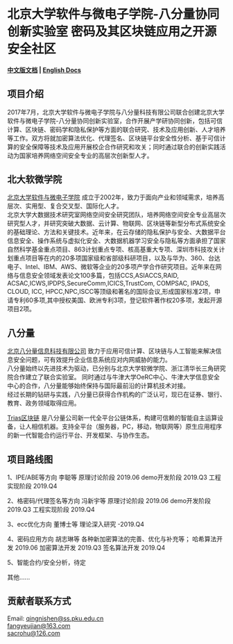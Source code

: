 # 北京大学软件与微电子学院-八分量协同创新实验室 密码及其区块链应用之开源安全社区

#### [中文版文档](https://github.com/triasteam/Trias-PKU/blob/master/README.md)   |   [English Docs](https://github.com/triasteam/Trias-PKU/blob/master/README-EN.md)

## 项目介绍
2017年7月，北京大学软件与微电子学院与八分量科技有限公司联合创建北京大学软件与微电子学院-八分量协同创新实验室，合作开展产学研协同创新，包括可信计算、区块链、密码学和隐私保护等方面的联合研究、技术及应用创新、人才培养等工作。双方将就加密算法优化、代理签名、区块链平台安全性分析、基于可信计算的安全保障等技术及应用开展校企合作研究和攻关；同时通过联合的创新实践活动为国家培养网络空间安全专业的高层次创新型人才。

## 北大软微学院
[北京大学软件与微电子学院](https://ss.pku.edu.cn) 成立于2002年，致力于面向产业和领域需求，培养高层次、实用型、复合交叉型、国际化人才。   
北京大学大数据技术研究室网络空间安全研究团队，培养网络空间安全专业高层次研究型人才，并研究突破大数据、云计算、物联网、区块链等新型分布式系统安全的基础理论、方法和关键技术。近年来，在云存储的隐私保护与安全、大数据平台信息安全、操作系统与虚拟化安全、大数据机器学习安全与隐私等方面承担了国家自然科学基金重点项目、863计划重点专项、核高基重大专项、深圳市科技攻关计划重点项目等在内的20多项国家级和省部级科研项目，以及与华为、360、台达电子、Intel、IBM、AWS、微软等企业的20多项产学合作研究项目。近年来在网络与信息安全领域发表论文100多篇，包括CCS,ASIACCS,RAID, ACSAC,ICWS,IPDPS,SecureComm,ICICS,TrustCom, COMPSAC, IPADS, CLOUD, ICC, HPCC,NPC,ISCC等顶级和著名的国际会议,形成国家标准2项，申请专利60多项,其中授权美国、欧洲专利3项，登记软件著作权20多项，发起开源项目2项。

## 八分量
[北京八分量信息科技有限公司](https://www.8lab.cn/aboutOcta.html) 致力于应用可信计算、区块链与人工智能来解决信息安全问题，可有效提升企业信息系统应对内网威胁的能力。   
八分量始终以先进技术为驱动，已分别与北京大学软微学院、浙江清华长三角研究院合作建立了联合实验室。 
同时通过与牛津大学OeRC中心、牛津大学信息安全中心的合作，八分量能够始终保持与国际最前沿的计算机技术对接。  
经过长期的钻研与实践，八分量已获得合作机构的广泛认可，现已在证券、银行、教育、政务领域取得应用。   
   
[Trias区块链](https://www.trias.one/) 是八分量公司新一代全平台公链体系，构建可信赖的智能自主运算设备，让人相信机器。支持全平台（服务器，PC，移动，物联网等）原生应用程序的新一代智能合约运行平台、开发框架、与协作生态。

## 项目路线图
1、IPE/ABE等方向  李聪等
原理讨论阶段 2019.06 
demo开发阶段 2019.Q3
工程实现阶段 2019.Q4

2、格密码/代理签名等方向 冯新宇等
原理讨论阶段 2019.06 
demo开发阶段 2019.Q3
工程实现阶段 2019.Q4
 
3、ecc优化方向 董博士等
理论深入研究 -2019.Q4

4、密码应用方向 胡志琳等
各种新加密算法的完善、优化与补充等；
哈希算法开发 2019.06 
加密算法开发 2019.Q3
签名算法开发 2019.Q4

5、智能合约/安全分析，待定

其他......

## 贡献者联系方式
Email:  qingnishen@ss.pku.edu.cn   
        fangyeujian@163.com   
        sacrohu@126.com   

